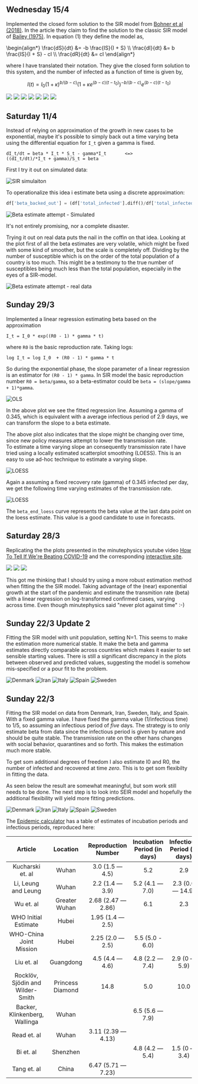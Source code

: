 <script
  type="text/javascript"
  charset="utf-8"
  src="https://cdn.mathjax.org/mathjax/latest/MathJax.js?config=TeX-AMS-MML_HTMLorMML"
 >
</script>

## Wednesday 15/4

Implemented the closed form solution to the SIR model from [Bohner et al (2018)]. 
In the article they claim to find the solution to the classic SIR model of
[Bailey (1975)]. In equation (1) they define the model as,

\begin{align*}
\frac{dS}{dt} &= -b \frac{IS}{I + S} \\\\
\frac{dI}{dt} &= b \frac{IS}{I + S} - cI \\\\
\frac{dR}{dt} &= cI
\end{align*}

where I have translated their notation. They give the closed form solution to this system,
and the number of infected as a function of time is given by,

$$
I(t) = I_0 (1 + \kappa)^{b/(b-c)} \left(1 + \kappa e^{(b-c)(t-t_0)}\right)^{-b/(b-c)}e^{(b-c)(t-t_0)}
$$

![](changelog_img/15-04-2020/sir_Austria.png)
![](changelog_img/15-04-2020/sir_China.png)
![](changelog_img/15-04-2020/sir_Denmark.png)
![](changelog_img/15-04-2020/sir_Iran.png)
![](changelog_img/15-04-2020/sir_Italy.png)
![](changelog_img/15-04-2020/sir_Spain.png)
![](changelog_img/15-04-2020/sir_Sweden.png)

[Bohner et al (2018)]: https://arxiv.org/abs/1812.09759
[Bailey (1975)]: https://www.amazon.com/Mathematical-Theory-Infectious-Diseases-2nd/dp/0852642318 
## Saturday 11/4

Instead of relying on approximation of the growth in new cases to be exponential,
maybe it's possible to simply back out a time varying beta using the
differential equation for `I_t` given a gamma is fixed.
```
dI_t/dt = beta * I_t * S_t - gamma*I_t       <=>
((dI_t/dt)/*I_t + gamma)/S_t = beta 
```
First I try it out on simulated data:

![SIR simulaiton](changelog_img/11-04-2020/sir_sim.png)

To operationalize this idea i estimate beta using a discrete approximation:

```python
df['beta_backed_out'] = (df['total_infected'].diff()/df['total_infected'].shift(-1) + GAMMA)/df['total_susceptible']
```
![Beta estimate attempt - Simulated](changelog_img/11-04-2020/beta_backed_out.png)

It's not entirely promising, nor a complete disaster. 

Trying it out on real data puts the nail in the coffin on that idea. Looking at the plot
first of all the beta estimates are very volatile, which might be fixed with some kind of smoother,
but the scale is completely off. Dividing by the number of susceptible which is on the order of
the total population of a country is too much. This might be a testimony to the true number of
susceptibles being much less than the total population,  especially in the eyes of a SIR-model. 

![Beta estimate attempt - real data](changelog_img/11-04-2020/denmark_beta_backed_out.png)

## Sunday 29/3

Implemented a linear regression estimating beta based on the approximation
```
I_t = I_0 * exp((R0 - 1) * gamma * t)
```
where `R0` is the basic reproduction rate. Taking logs:
```
log I_t = log I_0  + (R0 - 1) * gamma * t
```
So during the exponential phase, the slope parameter of a linear regression 
is an estimator for `(R0 - 1) * gamma`.  In SIR model the basic reproduction number 
`R0 = beta/gamma`, so a beta-estimator could be `beta = (slope/gamma + 1)*gamma`.

![OLS](changelog_img/29-03-2020/denmark_ols.png)

In the above plot we see the fitted regression line. Assuming a gamma of 0.345, which is equivalent 
with a average infectious period of 2.9 days, we can transform the slope to a beta estimate.

The above plot also indicates that the slope might be changing over time,
since new policy measures attempt to lower the transmission rate.  
To estimate a time varying slope an consequently transmission rate I have 
tried using a locally estimated scatterplot smoothing (LOESS). This is an easy to use
ad-hoc technique to estimate a varying slope.

![LOESS](changelog_img/29-03-2020/denmark_loess.png)

Again a assuming a fixed recovery rate (gamma) of 0.345 infected per day, we get the following 
time varying estimates of the transmission rate.
 
![LOESS](changelog_img/29-03-2020/denmark_beta.png)

The `beta_end_loess` curve represents the beta value at the last data point on the 
loess estimate. This value is a good candidate to use in forecasts.

## Saturday 28/3

Replicating the the plots presented in the minutephysics youtube video 
[How To Tell If We're Beating COVID-19](https://www.youtube.com/watch?v=54XLXg4fYsc) 
and the corresponding [interactive site](http://aatishb.com/covidtrends).

![](changelog_img/28-03-2020/china_loglog_new_confirmed.png)
![](changelog_img/28-03-2020/denmark_loglog_new_confirmed.png)
![](changelog_img/28-03-2020/us_loglog_new_confirmed.png)

This got me thinking that I should try using a more robust estimation method
when fitting the the SIR model. Taking advantage of the (near) exponential growth
at the start of the pandemic and estimate the transmition rate (beta) with a linear
regression on log-transformed confirmed cases, varying across time. Even though minutephysics
said "never plot against time" :-) 

## Sunday 22/3 Update 2

Fitting the SIR model with unit population, setting N=1. This seems to make the estimation more numerical stable.
It make the beta and gamma estimates directly comparable across countries which makes it easier
to set sensible starting values. There is still a significant discrepancy in the plots between observed and 
predicted values, suggesting the model is somehow mis-specified or a pour fit to the problem. 

![Denmark](changelog_img/22-03-2020-2/denmark_sir.png)
![Iran](changelog_img/22-03-2020-2/iran_sir.png)
![Italy](changelog_img/22-03-2020-2/italy_sir.png)
![Spain](changelog_img/22-03-2020-2/spain_sir.png)
![Sweden](changelog_img/22-03-2020-2/sweden_sir.png)


## Sunday 22/3

Fitting the SIR model on data from Denmark, Iran, Sweden, Italy, and Spain. With a fixed gamma value.
I have fixed the gamma value (1/infectious time) to 1/5, so assuming an infectious period of _five_ days. 
The strategy is to only estimate beta from data since the infectious period is given by nature and 
should be quite stable. The transmission rate on the  other hans changes with social behavior, quarantines 
and so forth. This makes the estimation much more stable. 

To get som additional degrees of freedom I also estimate I0 and R0, the number of infected and recovered at 
time _zero_. This is to get som flexibilty in fitting the data.

As seen below the result are somewhat meaningful, but som work still needs to be done. The next step is to look 
into SEIR model and hopefully the additional flexibility will yield more fitting predictions.  

![Denmark](changelog_img/22-03-2020/denmark_sir.png)
![Iran](changelog_img/22-03-2020/iran_sir.png)
![Italy](changelog_img/22-03-2020/italy_sir.png)
![Spain](changelog_img/22-03-2020/spain_sir.png)
![Sweden](changelog_img/22-03-2020/sweden_sir.png)

The [Epidemic calculator](https://gabgoh.github.io/COVID/index.html) has a table of estimates of incubation periods 
and infectious periods, reproduced here:


| Article | Location | Reproduction Number | Incubation Period (in days) | Infectious Period (in days) |
|:-------:|:--------:|:-------------------:|:---------------------------:|:---------------------------:|
Kucharski et. al|Wuhan|3.0 (1.5 — 4.5)|5.2|2.9
Li, Leung and Leung|Wuhan|2.2 (1.4 — 3.9)|5.2 (4.1 — 7.0)|2.3 (0.0 — 14.9)
Wu et. al|Greater Wuhan|2.68 (2.47 — 2.86)|6.1|2.3
WHO Initial Estimate|Hubei|1.95 (1.4 — 2.5)||
WHO-China Joint Mission|Hubei|2.25 (2.0 — 2.5)|5.5 (5.0 - 6.0)|
Liu et. al|Guangdong|4.5 (4.4 — 4.6)|4.8 (2.2 — 7.4)|2.9 (0 — 5.9)
Rocklöv, Sjödin and Wilder-Smith|Princess Diamond|14.8|5.0|10.0
Backer, Klinkenberg, Wallinga|Wuhan||6.5 (5.6 — 7.9)|
Read et. al|Wuhan|3.11 (2.39 — 4.13)||
Bi et. al|Shenzhen||4.8 (4.2 — 5.4)|1.5 (0 — 3.4)|
Tang et. al|China|6.47 (5.71 — 7.23)||